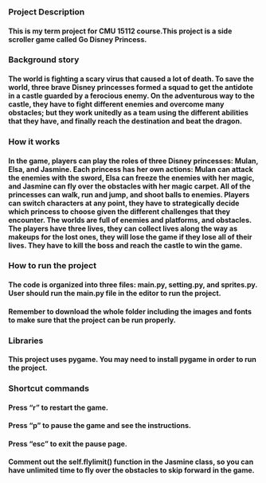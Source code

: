 

### Project Description 

#### This is my term project for CMU 15112 course.This project is a side scroller game called Go Disney Princess. 

### Background story

#### The world is fighting a scary virus that caused a lot of death. To save the world, three brave Disney princesses formed a squad to get the antidote in a castle guarded by a ferocious enemy. On the adventurous way to the castle, they have to fight different enemies and overcome many obstacles; but they work unitedly as a team using the different abilities that they have, and finally reach the destination and beat the dragon. 

### How it works

#### In the game, players can play the roles of three Disney princesses: Mulan, Elsa, and Jasmine. Each princess has her own actions: Mulan can attack the enemies with the sword, Elsa can freeze the enemies with her magic, and Jasmine can fly over the obstacles with her magic carpet. All of the princesses can walk, run and jump, and shoot balls to enemies. Players can switch characters at any point, they have to strategically decide which princess to choose given the different challenges that they encounter. The worlds are full of enemies and platforms, and obstacles. The players have three lives, they can collect lives along the way as makeups for the lost ones, they will lose the game if they lose all of their lives. They have to kill the boss and reach the castle to win the game. 

### How to run the project

#### The code is organized into three files: main.py, setting.py, and sprites.py. User should run the main.py file in the editor to run the project. 

#### Remember to download the whole folder including the images and fonts to make sure that the project can be run properly.


### Libraries

#### This project uses pygame. You may need to install pygame in order to run the project.


### Shortcut commands

#### Press “r” to restart the game.
#### Press “p” to pause the game and see the instructions.
#### Press “esc” to exit the pause page. 
#### Comment out the self.flylimit() function in the Jasmine class, so you can have unlimited time to fly over the obstacles to skip forward in the game.




